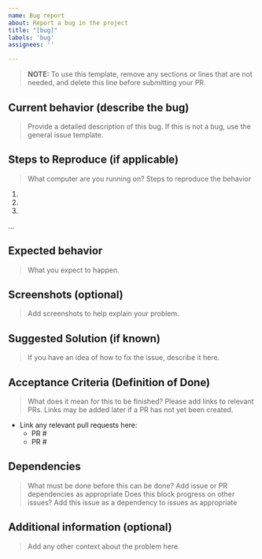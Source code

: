 ```yaml
---
name: Bug report
about: Report a bug in the project
title: "[bug]"
labels: 'bug'
assignees: ''

---
```


> **NOTE:** To use this template, remove any sections or lines that are not needed, and delete this line before submitting your PR.

## Current behavior (describe the bug)
> Provide a detailed description of this bug.
> If this is not a bug, use the general issue template.

## Steps to Reproduce (if applicable)
> What computer are you running on?
> Steps to reproduce the behavior

1.
2.
3.
...

## Expected behavior
> What you expect to happen.

## Screenshots (optional)
> Add screenshots to help explain your problem.

## Suggested Solution (if known)
> If you have an idea of how to fix the issue, describe it here.

## Acceptance Criteria (Definition of Done)
> What does it mean for this to be finished? Please add links to relevant PRs. Links may be added later if a PR has not yet been created.
- Link any relevant pull requests here:
  - PR #
  - PR #

## Dependencies
> What must be done before this can be done? Add issue or PR dependencies as appropriate
> Does this block progress on other issues? Add this issue as a dependency to issues as appropriate

## Additional information (optional)
> Add any other context about the problem here.
